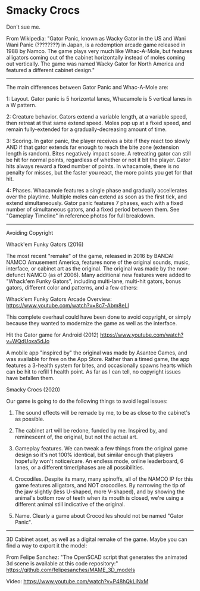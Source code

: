 # Smacky Crocs
 Don't sue me. 


From Wikipedia:
"Gator Panic, known as Wacky Gator in the US and Wani Wani Panic (????????) in Japan, is a redemption arcade game released in 1988 by Namco. The game plays very much like Whac-A-Mole, but features alligators coming out of the cabinet horizontally instead of moles coming out vertically. The game was named Wacky Gator for North America and featured a different cabinet design."

___________________________________________________________


The main differences between Gator Panic and Whac-A-Mole are:

1: Layout. Gator panic is 5 horizontal lanes, Whacamole is 5 vertical lanes in a W pattern.

2: Creature behavior. Gators extend a variable length, at a variable speed, then retreat at that same extend speed. Moles pop up at a fixed speed, and remain fully-extended for a gradually-decreasing amount of time.

3: Scoring. In gator panic, the player receives a bite if they react too slowly AND if that gator extends far enough to reach the bite zone (extension length is random). Bites negatively impact score. A retreating gator can still be hit for normal points, regardless of whether or not it bit the player. Gator hits always reward a fixed number of points. In whacamole, there is no penalty for misses, but the faster you react, the more points you get for that hit.

4: Phases. Whacamole features a single phase and gradually accellerates over the playtime. Multiple moles can extend as soon as the first tick, and extend simultaneously. Gator panic features 7 phases, each with a fixed number of simultaneous gators, and a fixed period between them. See "Gameplay Timeline" in reference photos for full breakdown. 

___________________________________________________________


Avoiding Copyright

Whack'em Funky Gators (2016)

The most recent "remake" of the game, released in 2016 by BANDAI NAMCO Amusement America, features none of the original sounds, music, interface, or cabinet art as the original. The original was made by the now-defunct NAMCO (as of 2006). Many additional new features were added to "Whack'em Funky Gators", including multi-lane, multi-hit gators, bonus gators, different color and patterns, and a few others:

Whack'em Funky Gators Arcade Overview:
https://www.youtube.com/watch?v=8c7-Abm8eLI

This complete overhaul could have been done to avoid copyright, or simply because they wanted to modernize the game as well as the interface. 


Hit the Gator game for Android (2012)
https://www.youtube.com/watch?v=WQdUoxa5dJo

A mobile app "inspired by" the original was made by Asantee Games, and was available for free on the App Store. Rather than a timed game, the app features a 3-health system for bites, and occasionally spawns hearts which can be hit to refill 1 health point. As far as I can tell, no copyright issues have befallen them. 


Smacky Crocs (2020)

Our game is going to do the following things to avoid legal issues:

1) The sound effects will be remade by me, to be as close to the cabinet's as possible. 

2) The cabinet art will be redone, funded by me. Inspired by, and reminescent of, the original, but not the actual art. 

3) Gameplay features. We can tweak a few things from the original game design so it's not 100% identical, but similar enough that players hopefully won't notice/care. An endless mode, online leaderboard, 6 lanes, or a different timer/phases are all possibilities. 

4) Crocodiles. Despite its many, many spinoffs, all of the NAMCO IP for this game features alligators, and NOT crocodiles. By narrowing the tip of the jaw slightly (less U-shaped, more V-shaped), and by showing the animal's bottom row of teeth when its mouth is closed, we're using a different animal still indicative of the original. 

5) Name. Clearly a game about Crocodiles should not be named "Gator Panic". 

___________________________________________________________

3D Cabinet asset, as well as a digital remake of the game. Maybe you can find a way to export it the model: 

From Felipe Sanchez:
"The OpenSCAD script that generates the animated 3d scene is available at this code repository:"
https://github.com/felipesanches/MAME_3D_models

Video:
https://www.youtube.com/watch?v=P48hQkLiNxM
